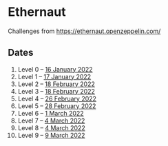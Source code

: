 # Ethernaut

Challenges from https://ethernaut.openzeppelin.com/

## Dates

1. Level 0 – [16 January 2022](https://rinkeby.etherscan.io/tx/0xce62ffc04dea12a62e225636fff954c2b87ecf76954d7756448d0d23d4731412)
1. Level 1 – [17 January 2022](https://rinkeby.etherscan.io/tx/0xb5af954d492e00ab892053e643a20faf65a4191f20456e2dc04346b3692530a3)
1. Level 2 – [18 February 2022](https://rinkeby.etherscan.io/tx/0x773d0eb0b98732cce18908d5c675a3d8ecdafb2285e46d15e729912053cf1e85)
1. Level 3 – [18 February 2022](https://rinkeby.etherscan.io/tx/0xb9311b0ac8d80db2876782783243a1dd69648457d800d1eac9862d2211eadf52)
1. Level 4 – [26 February 2022](https://rinkeby.etherscan.io/tx/0xf93bb7dd862d3ad7fa2e3f8fbbda2a45776217912704ac39a4d9b13e2174ef79)
1. Level 5 – [28 February 2022](https://rinkeby.etherscan.io/tx/0xd88f4d71518a259c241f8512aca5699a2bea664ec96dc26a5bf5c232df03b3c2)
1. Level 6 – [1 March 2022](https://rinkeby.etherscan.io/tx/0x596ee6f1190b961ed7498f249cd69579b2578c5e24dd0c18dd5a99bc2f4fb28c)
1. Level 7 – [4 March 2022](https://rinkeby.etherscan.io/tx/0x570c79b9d856028966b4deaef9983cc30edbce5a0ca40548f8883b0c4c9682f0)
1. Level 8 – [4 March 2022](https://rinkeby.etherscan.io/tx/0x1df5c9ce7df0e3e47d5f6cdb623acacf0159830e585429f030ba1aa969bc4692)
1. Level 9 – [9 March 2022](https://rinkeby.etherscan.io/tx/0x3af449a6bebdd6271122e7b64f5bd4049c0b4979428a385fed96f312b9f1c9a3)
